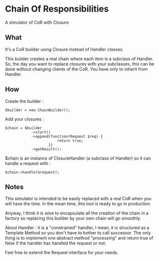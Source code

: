 # Chain Of Responsibilities

A simulator of CoR with Closure

## What

It's a CoR builder using Closure instead of Handler classes.

This builder creates a real chain where each item is a subclass of Handler.
So, the day you want to replace closures with your subclasses, this can be done
without changing clients of the CoR. You have only to inherit from Handler.

## How

Create the builder :
```
$builder = new ChainBuilder();
```

Add your closures :
```
$chain = $builder
            ->start()
            ->append(function(Request $req) {
                        return true;
                    })
            ->getResult();
```

$chain is an instance of ClosureHandler (a subclass of Handler) so
it can handle a request with :
```
$chain->handle($request);
```

## Notes

This simulator is intended to be easily replaced with a real CoR when you will
have the time. In the mean time, this tool is ready to go in production.

Anyway, I think it is wise to encapsulate all the creation of the chain
in a factory so replacing this builder by your own chain will go 
smoothly.

About Handler : it is a "constrained" handler, I mean, it is structured as a 
Template Method so you don't have to bother to call successor. The only thing
is to implement one abstract method "processing" and return true of false if
the handler has handled the request or not.

Feel free to extend the Request interface for your needs.
